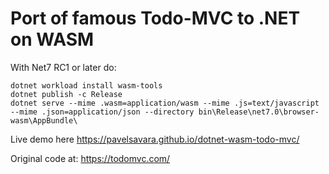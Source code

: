 # Port of famous Todo-MVC to .NET on WASM

With Net7 RC1 or later do:
```
dotnet workload install wasm-tools
dotnet publish -c Release
dotnet serve --mime .wasm=application/wasm --mime .js=text/javascript --mime .json=application/json --directory bin\Release\net7.0\browser-wasm\AppBundle\
```

Live demo here https://pavelsavara.github.io/dotnet-wasm-todo-mvc/

Original code at: https://todomvc.com/

